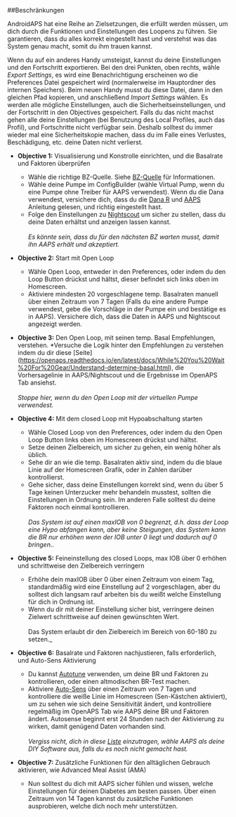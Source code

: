 ##Beschränkungen

AndroidAPS hat eine Reihe an Zielsetzungen, die erfüllt werden müssen, um dich durch die Funktionen und Einstellungen des Loopens zu führen. Sie garantieren, dass du alles korrekt eingestellt hast und verstehst was das System genau macht, somit du ihm trauen kannst.

Wenn du auf ein anderes Handy umsteigst, kannst du deine Einstellungen und den Fortschritt exportieren. Bei den drei Punkten, oben rechts, wähle _Export Settings_, es wird eine Benachrichtigung erscheinen wo die Preferences Datei gespeichert wird (normalerweise im Hauptordner des internen Speichers). Beim neuen Handy musst du diese Datei, dann in den gleichen Pfad kopieren, und anschließend _Import Settings_ wählen. Es werden alle mögliche Einstellungen, auch die Sicherheitseinstellungen, und der Fortschritt in den Objectives gespeichert. Falls du das nicht machst gehen alle deine Einstellungen (bei Benutzung des Local Profiles, auch das Profil), und Fortschritte nicht verfügbar sein. Deshalb solltest du immer wieder mal eine Sicherheitskopie machen, dass du im Falle eines Verlustes, Beschädigung, etc. deine Daten nicht verlierst.
 
* **Objective 1:** Visualisierung und Konstrolle einrichten, und die Basalrate und Faktoren überprüfen
  * Wähle die richtige BZ-Quelle. Siehe [BZ-Quelle](https://github.com/MilosKozak/AndroidAPS/wiki/Blutzucker-Quelle_de) für Informationen.
  * Wähle deine Pumpe im ConfigBuilder (wähle Virtual Pump, wenn du eine Pumpe ohne Treiber für AAPS verwendest). Wenn du die Dana verwendest, versichere dich, dass du die [Dana R](https://github.com/MilosKozak/AndroidAPS/wiki/DanaR-Insulinpumpe_de) und [AAPS](https://github.com/MilosKozak/AndroidAPS/wiki/AndroidAPS_de) Anleitung gelesen, und richtig eingestellt hast.
  * Folge den Einstellungen zu [Nightscout](https://github.com/MilosKozak/AndroidAPS/wiki/Nightscout_de) um sicher zu stellen, dass du deine Daten erhältst und anzeigen lassen kannst.
<br><br>_Es könnte sein, dass du für den nächsten BZ warten musst, damit ihn AAPS erhält und akzeptiert._
 
* **Objective 2:** Start mit Open Loop
  * Wähle Open Loop, entweder in den Preferences, oder indem du den Loop Button drückst und hältst, dieser befindet sich links oben im Homescreen.
  * Aktiviere mindesten 20 vorgeschlagene temp. Basalraten manuell über einen Zeitraum von 7 Tagen (Falls du eine andere Pumpe verwendest, gebe die Vorschläge in der Pumpe ein und bestätige es in AAPS). Versichere dich, dass die Daten in AAPS und Nightscout angezeigt werden.
 
* **Objective 3:** Den Open Loop, mit seinen temp. Basal Empfehlungen, verstehen.
  *Versuche die Logik hinter den Empfehlungen zu verstehen indem du dir diese [Seite] (https://openaps.readthedocs.io/en/latest/docs/While%20You%20Wait%20For%20Gear/Understand-determine-basal.html), die Vorhersagelinie in AAPS/Nightscout und die Ergebnisse im OpenAPS Tab ansiehst.
<br><br>_Stoppe hier, wenn du den Open Loop mit der virtuellen Pumpe verwendest._

* **Objective 4:** Mit dem closed Loop mit Hypoabschaltung starten
  * Wähle Closed Loop von den Preferences, oder indem du den Open Loop Button links oben im Homescreen drückst und hältst.
  * Setze deinen Zielbereich, um sicher zu gehen, ein wenig höher als üblich.
  * Sehe dir an wie die temp. Basalraten aktiv sind, indem du die blaue Linie auf der Homescreen Grafik, oder in Zahlen darüber kontrollierst.
  * Gehe sicher, dass deine Einstellungen korrekt sind, wenn du über 5 Tage keinen Unterzucker mehr behandeln musstest, sollten die Einstellungen in Ordnung sein. Im anderen Falle solltest du deine Faktoren noch einmal kontrollieren.
<br><br>_Das System ist auf einen maxIOB von 0 begrenzt, d.h. dass der Loop eine Hypo abfangen kann, aber keine Steigungen, das System kann die BR nur erhöhen wenn der IOB unter 0 liegt und dadurch auf 0 bringen.._
 
* **Objective 5:** Feineinstellung des closed Loops, max IOB über 0 erhöhen und schrittweise den Zielbereich verringern
  * Erhöhe dein maxIOB über 0 über einen Zeitraum von einem Tag, standardmäßig wird eine Einstellung auf 2 vorgeschlagen, aber du solltest dich langsam rauf arbeiten bis du weißt welche Einstellung für dich in Ordnung ist.
  * Wenn du dir mit deiner Einstellung sicher bist, verringere deinen Zielwert schrittweise auf deinen gewünschten Wert.
<br><br>Das System erlaubt dir den Zielbereich im Bereich von 60-180 zu setzen._
 
* **Objective 6:** Basalrate und Faktoren nachjustieren, falls erforderlich, und Auto-Sens Aktivierung
  * Du kannst [Autotune](https://openaps.readthedocs.io/en/latest/docs/Customize-Iterate/autotune.html) verwenden, um deine BR und Faktoren zu kontrollieren, oder einen altmodischen BR-Test machen.
  * Aktiviere [Auto-Sens](https://github.com/MilosKozak/AndroidAPS/wiki/Open-APS-features) über einen Zeitraum von 7 Tagen und kontrolliere die weiße Linie im Homescreen (Sen-Kästchen aktiviert), um zu sehen wie sich deine Sensitivität ändert, und kontrolliere regelmäßig im OpenAPS Tab wie AAPS deine BR und Faktoren ändert. Autosense beginnt erst 24 Stunden nach der Aktivierung zu wirken, damit genügend Daten vorhanden sind.
<br><br>_Vergiss nicht, dich in diese [Liste](http://bit.ly/nowlooping) einzutragen, wähle AAPS als deine DIY Software aus, falls du es noch nicht gemacht hast._
 
* **Objective 7:** Zusätzliche Funktionen für den alltäglichen Gebrauch aktivieren, wie Advanced Meal Assist (AMA)
  * Nun solltest du dich mit AAPS sicher fühlen und wissen, welche Einstellungen für deinen Diabetes am besten passen. Über einen Zeitraum von 14 Tagen kannst du zusätzliche Funktionen ausprobieren, welche dich noch mehr unterstützen.
